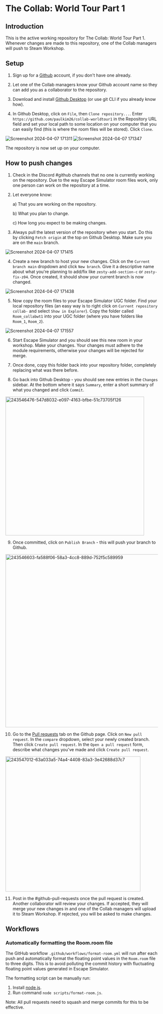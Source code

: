 # The Collab: World Tour Part 1

## Introduction

This is the active working repository for The Collab: World Tour Part 1. Whenever changes are made to this repository, one of the Collab managers will push to Steam Workshop.

## Setup

1. Sign up for a [Github](https://github.com/signup?ref_cta=Sign+up&ref_loc=header+logged+out&ref_page=%2F&source=header-home) account, if you don't have one already.

2. Let one of the Collab managers know your Github account name so they can add you as a collaborator to the repository.

3. Download and install [Github Desktop](https://desktop.github.com/) (or use git CLI if you already know how).

4. In Github Desktop, click on `File`, then `Clone repository...`. Enter `https://github.com/paulkim26/collab-worldtour1` in the Repository URL field and set your local path to some location on your computer that you can easily find (this is where the room files will be stored). Click `Clone`.

![Screenshot 2024-04-07 171311](https://github.com/paulkim26/collab-worldtour1/assets/45007945/e78b8ec0-9a3b-416c-b10d-bf7739a23c13)
![Screenshot 2024-04-07 171347](https://github.com/paulkim26/collab-worldtour1/assets/45007945/62aff5f3-1a7e-447d-a843-77a164b05bbe)

The repository is now set up on your computer.

## How to push changes

1. Check in the Discord #github channels that no one is currently working on the repository. Due to the way Escape Simulator room files work, only one person can work on the repository at a time.

2. Let everyone know:

   a) That you are working on the repository.

   b) What you plan to change.

   c) How long you expect to be making changes.

3. Always pull the latest version of the repository when you start. Do this by clicking `Fetch origin` at the top on Github Desktop. Make sure you are on the `main` branch.

![Screenshot 2024-04-07 171415](https://github.com/paulkim26/collab-worldtour1/assets/45007945/35cb91b2-d380-40de-8343-02ef7f7c6409)

4. Create a new branch to host your new changes. Click on the `Current branch main` dropdown and click `New branch`. Give it a descriptive name about what you're planning to add/fix like `zesty-add-section-c` or `zesty-fix-z04`. Once created, it should show your current branch is now changed.

![Screenshot 2024-04-07 171438](https://github.com/paulkim26/collab-worldtour1/assets/45007945/1e811842-8a11-4382-b19b-8c13ed87a143)

5. Now copy the room files to your Escape Simulator UGC folder. Find your local repository files (an easy way is to right click on `Current repository collab-` and select `Show in Explorer`). Copy the folder called `Room_collabwt1` into your UGC folder (where you have folders like `Room_1`, `Room_2`).

![Screenshot 2024-04-07 171557](https://github.com/paulkim26/collab-worldtour1/assets/45007945/73a62352-aa62-4141-b7b8-b0a3e9050077)

6. Start Escape Simulator and you should see this new room in your workshop. Make your changes. Your changes must adhere to the module requirements, otherwise your changes will be rejected for merge.

7. Once done, copy this folder back into your repository folder, completely replacing what was there before.

8. Go back into Github Desktop - you should see new entries in the `Changes` sidebar. At the bottom where it says `Summary`, enter a short summary of what you changed and click `Commit`.

<img width="458" alt="243546476-547d8032-e097-4163-bfbe-51c73705f126" src="https://github.com/paulkim26/collab-worldtour1/assets/45007945/0e433cfe-05bd-4f56-8b70-5857f155aaee">

9. Once committed, click on `Publish Branch` - this will push your branch to Github.

<img width="571" alt="243546603-fa588f06-58a3-4cc8-889d-752f5c589959" src="https://github.com/paulkim26/collab-worldtour1/assets/45007945/97d99dbd-ddc0-45cc-9738-2c6fc2b5ddb4">

10. Go to the [Pull requests](https://github.com/paulkim26/collab-worldtour1/pulls) tab on the Github page. Click on `New pull request`. In the `compare` dropdown, select your newly created branch. Then click `Create pull request`. In the `Open a pull request` form, describe what changes you've made and click `Create pull request`.

<img width="446" alt="243547012-63a033a5-74a4-4408-83a3-3e42688d37c7" src="https://github.com/paulkim26/collab-worldtour1/assets/45007945/8d3efd5f-cbff-4f54-8764-549d9f9e605a">

11. Post in the #github-pull-requests once the pull request is created. Another collaborator will review your changes. If accepted, they will merge your new changes in and one of the Collab managers will upload it to Steam Workshop. If rejected, you will be asked to make changes.

## Workflows

### Automatically formatting the Room.room file

The GitHub workflow `.github/workflows/format-room.yml` will run after each push and automatically format the floating point values in the `Room.room` file to three digits. This is to avoid polluting the commit history with fluctuating floating point values generated in Escape Simulator.

The formatting script can be manually run:

1. Install [node.js](https://nodejs.org/en).
2. Run command `node scripts/format-room.js`.

Note: All pull requests need to squash and merge commits for this to be effective.